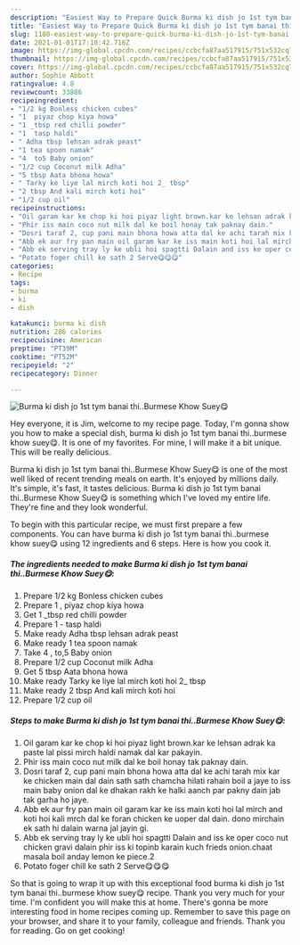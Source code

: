 ```yaml
---
description: "Easiest Way to Prepare Quick Burma ki dish jo 1st tym banai thi..Burmese Khow Suey😋"
title: "Easiest Way to Prepare Quick Burma ki dish jo 1st tym banai thi..Burmese Khow Suey😋"
slug: 1180-easiest-way-to-prepare-quick-burma-ki-dish-jo-1st-tym-banai-thiburmese-khow-suey
date: 2021-01-01T17:10:42.716Z
image: https://img-global.cpcdn.com/recipes/ccbcfa87aa517915/751x532cq70/burma-ki-dish-jo-1st-tym-banai-thiburmese-khow-suey😋-recipe-main-photo.jpg
thumbnail: https://img-global.cpcdn.com/recipes/ccbcfa87aa517915/751x532cq70/burma-ki-dish-jo-1st-tym-banai-thiburmese-khow-suey😋-recipe-main-photo.jpg
cover: https://img-global.cpcdn.com/recipes/ccbcfa87aa517915/751x532cq70/burma-ki-dish-jo-1st-tym-banai-thiburmese-khow-suey😋-recipe-main-photo.jpg
author: Sophie Abbott
ratingvalue: 4.8
reviewcount: 33886
recipeingredient:
- "1/2 kg Bonless chicken cubes"
- "1  piyaz chop kiya howa"
- "1 _tbsp red chilli powder"
- "1  tasp haldi"
- " Adha tbsp lehsan adrak peast"
- "1 tea spoon namak"
- "4  to5 Baby onion"
- "1/2 cup Coconut milk Adha"
- "5 tbsp Aata bhona howa"
- " Tarky ke liye lal mirch koti hoi 2_ tbsp"
- "2 tbsp And kali mirch koti hoi"
- "1/2 cup oil"
recipeinstructions:
- "Oil garam kar ke chop ki hoi piyaz light brown.kar ke lehsan adrak ka paste lal pissi mirch haldi namak dal kar pakayin."
- "Phir iss main coco nut milk dal ke boil honay tak paknay dain."
- "Dosri taraf 2, cup pani main bhona howa atta dal ke achi tarah mix kar ke chicken main dal dain sath sath chamcha hilati rahain boil a jaye to iss main baby onion dal ke dhakan rakh ke halki aanch par pakny dain jab tak garha ho jaye."
- "Abb ek aur fry pan main oil garam kar ke iss main koti hoi lal mirch and koti hoi kali mrch dal ke foran chicken ke uoper dal dain. dono mirchain ek sath hi dalain warna jal jayin gi."
- "Abb ek serving tray ly ke ubli hoi spagtti Dalain and iss ke oper coco nut chicken gravi dalain phir iss ki topinb karain kuch frieds onion.chaat masala boil anday lemon ke piece.2"
- "Potato foger chill ke sath 2 Serve😋😋😋"
categories:
- Recipe
tags:
- burma
- ki
- dish

katakunci: burma ki dish 
nutrition: 286 calories
recipecuisine: American
preptime: "PT39M"
cooktime: "PT52M"
recipeyield: "2"
recipecategory: Dinner

---
```



![Burma ki dish jo 1st tym banai thi..Burmese Khow Suey😋](https://img-global.cpcdn.com/recipes/ccbcfa87aa517915/751x532cq70/burma-ki-dish-jo-1st-tym-banai-thiburmese-khow-suey😋-recipe-main-photo.jpg)

Hey everyone, it is Jim, welcome to my recipe page. Today, I'm gonna show you how to make a special dish, burma ki dish jo 1st tym banai thi..burmese khow suey😋. It is one of my favorites. For mine, I will make it a bit unique. This will be really delicious.

Burma ki dish jo 1st tym banai thi..Burmese Khow Suey😋 is one of the most well liked of recent trending meals on earth. It's enjoyed by millions daily. It's simple, it's fast, it tastes delicious. Burma ki dish jo 1st tym banai thi..Burmese Khow Suey😋 is something which I've loved my entire life. They're fine and they look wonderful.




To begin with this particular recipe, we must first prepare a few components. You can have burma ki dish jo 1st tym banai thi..burmese khow suey😋 using 12 ingredients and 6 steps. Here is how you cook it.

<!--inarticleads1-->

##### The ingredients needed to make Burma ki dish jo 1st tym banai thi..Burmese Khow Suey😋:

1. Prepare 1/2 kg Bonless chicken cubes
1. Prepare 1 , piyaz chop kiya howa
1. Get 1 _tbsp red chilli powder
1. Prepare 1 - tasp haldi
1. Make ready  Adha tbsp lehsan adrak peast
1. Make ready 1 tea spoon namak
1. Take 4 , to,5 Baby onion
1. Prepare 1/2 cup Coconut milk Adha
1. Get 5 tbsp Aata bhona howa
1. Make ready  Tarky ke liye lal mirch koti hoi 2_ tbsp
1. Make ready 2 tbsp And kali mirch koti hoi
1. Prepare 1/2 cup oil




<!--inarticleads2-->

##### Steps to make Burma ki dish jo 1st tym banai thi..Burmese Khow Suey😋:

1. Oil garam kar ke chop ki hoi piyaz light brown.kar ke lehsan adrak ka paste lal pissi mirch haldi namak dal kar pakayin.
1. Phir iss main coco nut milk dal ke boil honay tak paknay dain.
1. Dosri taraf 2, cup pani main bhona howa atta dal ke achi tarah mix kar ke chicken main dal dain sath sath chamcha hilati rahain boil a jaye to iss main baby onion dal ke dhakan rakh ke halki aanch par pakny dain jab tak garha ho jaye.
1. Abb ek aur fry pan main oil garam kar ke iss main koti hoi lal mirch and koti hoi kali mrch dal ke foran chicken ke uoper dal dain. dono mirchain ek sath hi dalain warna jal jayin gi.
1. Abb ek serving tray ly ke ubli hoi spagtti Dalain and iss ke oper coco nut chicken gravi dalain phir iss ki topinb karain kuch frieds onion.chaat masala boil anday lemon ke piece.2
1. Potato foger chill ke sath 2 Serve😋😋😋




So that is going to wrap it up with this exceptional food burma ki dish jo 1st tym banai thi..burmese khow suey😋 recipe. Thank you very much for your time. I'm confident you will make this at home. There's gonna be more interesting food in home recipes coming up. Remember to save this page on your browser, and share it to your family, colleague and friends. Thank you for reading. Go on get cooking!
